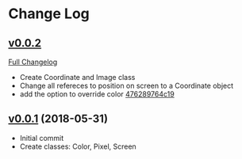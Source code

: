 # Change Log

## [v0.0.2](https://github.com/azime/Epoch/tree/v0.0.2)
[Full Changelog](https://github.com/azimex/Epoch/compare/v0.0.1...HEAD)
-	Create Coordinate and Image class
-	Change all refereces to position on screen to a Coordinate object
-	add the option to override color [476289764c19](https://github.com/azimex/Epoch/commit/476289764)

## [v0.0.1](https://github.com/azimex/Epoch/tree/v0.0.1) (2018-05-31)
-	Initial commit
-	Create classes: Color, Pixel, Screen
